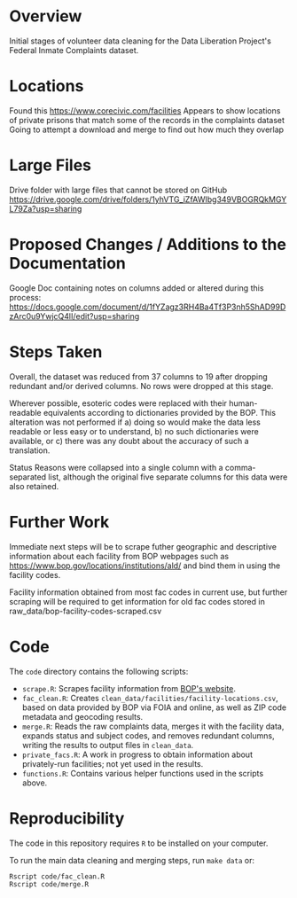 # Overview
Initial stages of volunteer data cleaning for the Data Liberation Project's Federal Inmate Complaints dataset.

# Locations
Found this https://www.corecivic.com/facilities
Appears to show locations of private prisons that match some of the records in the complaints dataset
Going to attempt a download and merge to find out how much they overlap

# Large Files
Drive folder with large files that cannot be stored on GitHub
https://drive.google.com/drive/folders/1yhVTG_iZfAWIbg349VBOGRQkMGYL79Za?usp=sharing

# Proposed Changes / Additions to the Documentation
Google Doc containing notes on columns added or altered during this process:
https://docs.google.com/document/d/1fYZagz3RH4Ba4Tf3P3nh5ShAD99DzArc0u9YwjcQ4lI/edit?usp=sharing

# Steps Taken
Overall, the dataset was reduced from 37 columns to 19 after dropping redundant and/or derived columns. No rows were dropped at this stage.

Wherever possible, esoteric codes were replaced with their human-readable equivalents according to dictionaries provided by the BOP.
This alteration was not performed if a) doing so would make the data less readable or less easy or to understand, b) no such dictionaries
were available, or c) there was any doubt about the accuracy of such a translation.

Status Reasons were collapsed into a single column with a comma-separated list, although the original five separate columns
for this data were also retained.

# Further Work
Immediate next steps will be to scrape futher geographic and descriptive information about each facility from BOP webpages such as https://www.bop.gov/locations/institutions/ald/ and bind them in using the facility codes.

Facility information obtained from most fac codes in current use, but further scraping will be required to get information for old fac codes stored in raw_data/bop-facility-codes-scraped.csv

# Code

The `code` directory contains the following scripts:

- `scrape.R`: Scrapes facility information from [BOP's website](https://www.bop.gov/mobile/locations/). 
- `fac_clean.R`: Creates `clean_data/facilities/facility-locations.csv`, based on data provided by BOP via FOIA and online, as well as ZIP code metadata and geocoding results.
- `merge.R`: Reads the raw complaints data, merges it with the facility data, expands status and subject codes, and removes redundant columns, writing the results to output files in `clean_data`. 
- `private_facs.R`: A work in progress to obtain information about privately-run facilities; not yet used in the results.
- `functions.R`: Contains various helper functions used in the scripts above.

# Reproducibility

The code in this repository requires `R` to be installed on your computer.

To run the main data cleaning and merging steps, run `make data` or:

```sh
Rscript code/fac_clean.R
Rscript code/merge.R
```

